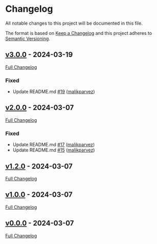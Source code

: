 <!-- markdownlint-disable MD024 -->
# Changelog

All notable changes to this project will be documented in this file.

The format is based on [Keep a Changelog](http://keepachangelog.com/en/1.0.0/) and this project adheres to [Semantic Versioning](http://semver.org).

## [v3.0.0](https://github.com/malikparvez/branching_strategy/tree/v3.0.0) - 2024-03-19

[Full Changelog](https://github.com/malikparvez/branching_strategy/compare/v2.0.0...v3.0.0)

### Fixed

- Update README.md [#19](https://github.com/malikparvez/branching_strategy/pull/19) ([malikparvez](https://github.com/malikparvez))

## [v2.0.0](https://github.com/malikparvez/branching_strategy/tree/v2.0.0) - 2024-03-07

[Full Changelog](https://github.com/malikparvez/branching_strategy/compare/v1.2.0...v2.0.0)

### Fixed

- Update README.md [#17](https://github.com/malikparvez/branching_strategy/pull/17) ([malikparvez](https://github.com/malikparvez))
- Update README.md [#15](https://github.com/malikparvez/branching_strategy/pull/15) ([malikparvez](https://github.com/malikparvez))

## [v1.2.0](https://github.com/malikparvez/branching_strategy/tree/v1.2.0) - 2024-03-07

[Full Changelog](https://github.com/malikparvez/branching_strategy/compare/v1.0.0...v1.2.0)

## [v1.0.0](https://github.com/malikparvez/branching_strategy/tree/v1.0.0) - 2024-03-07

[Full Changelog](https://github.com/malikparvez/branching_strategy/compare/v0.0.0...v1.0.0)

## [v0.0.0](https://github.com/malikparvez/branching_strategy/tree/v0.0.0) - 2024-03-07

[Full Changelog](https://github.com/malikparvez/branching_strategy/compare/87e839cd322c114e4a9494895a3289507c9cc86d...v0.0.0)
